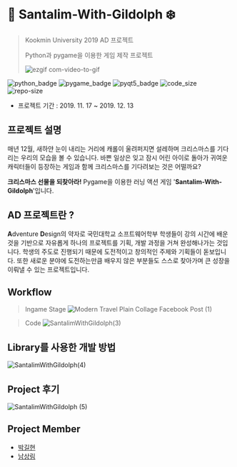 # :santa: Santalim-With-Gildolph :snowflake:
>
> Kookmin University 2019 AD 프로젝트
>
> Python과 pygame을 이용한 게임 제작 프로젝트
>
>![ezgif com-video-to-gif](https://user-images.githubusercontent.com/56578913/75603982-709e0100-5b17-11ea-8487-5cf20ac90cfb.gif)


![python_badge](https://img.shields.io/badge/python-3.7-blue?logo=Python)
![pygame_badge](https://img.shields.io/badge/pygame-1.9.6-green)
![pyqt5_badge](https://img.shields.io/badge/pyqt5-5.13.0-green)
![code_size](https://img.shields.io/github/languages/code-size/ureChanger/Santalim-With-Gildolph)
![repo-size](https://img.shields.io/github/repo-size/ureChanger/Santalim-With-Gildolph)

* 프로젝트 기간 : 2019. 11. 17 ~ 2019. 12. 13


## 프로젝트 설명
매년 12월, 새하얀 눈이 내리는 거리에 캐롤이 울려퍼지면 설레하며 크리스마스를 기다리는 우리의 모습을 볼 수 있습니다. 바쁜 일상은 잊고 잠시 어린 아이로 돌아가 귀여운 캐릭터들이 등장하는 게임과 함께 크리스마스를 기다려보는 것은 어떨까요?

**크리스마스 선물을 되찾아라!** Pygame을 이용한 러닝 액션 게임 '**Santalim-With-Gildolph**'입니다. 

## AD 프로젝트란 ?
**A**dventure **D**esign의 약자로 국민대학교 소프트웨어학부 학생들이 강의 시간에 배운 것을 기반으로 자유롭게 하나의 프로젝트를 기획, 개발 과정을 거쳐 완성해나가는 것입니다. 학생의 주도로 진행되기 때문에 도전적이고 창의적인 주제와 기획들이 돋보입니다. 또한 새로운 분야에 도전하는만큼 배우지 않은 부분들도 스스로 찾아가며 큰 성장을 이뤄낼 수 있는 프로젝트입니다.

## Workflow
> Ingame Stage
>![Modern Travel Plain Collage Facebook Post (1)](https://user-images.githubusercontent.com/56578913/75605336-2a4f9e80-5b25-11ea-88e2-d750de142c9a.png)

> Code
>![SantalimWithGildolph(3)](https://user-images.githubusercontent.com/56578913/75602377-dedac780-5b07-11ea-9cc4-e698355ff4d9.jpg)

## Library를 사용한 개발 방법
![SantalimWithGildolph(4)](https://user-images.githubusercontent.com/56578913/75602381-e1d5b800-5b07-11ea-9a30-6acb1930fc95.jpg)

## Project 후기
![SantalimWithGildolph (5)](https://user-images.githubusercontent.com/56578913/75602382-e39f7b80-5b07-11ea-9d9a-c15fb7706f54.jpg)

## Project Member
- [박길현](https://github.com/ureChanger)
- [남상림](https://github.com/sanglim00)
